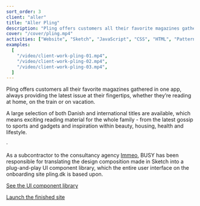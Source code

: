 ```yaml
---
sort_order: 3
client: "aller"
title: "Aller Pling"
description: "Pling offers customers all their favorite magazines gathered in one app, always providing the latest issue at their fingertips, whether they’re reading at home, on the train or on vacation."
cover: "/cover/pling.mp4"
activities: ["Website", "Sketch", "JavaScript", "CSS", "HTML", "Patternlab"]
examples:
  [
    "/video/client-work-pling-01.mp4",
    "/video/client-work-pling-02.mp4",
    "/video/client-work-pling-03.mp4",
  ]
---
```


Pling offers customers all their favorite magazines gathered in one app, always providing the latest issue at their fingertips, whether they’re reading at home, on the train or on vacation.

A large selection of both Danish and international titles are available, which means exciting reading material for the whole family - from the latest gossip to sports and gadgets and inspiration within beauty, housing, health and lifestyle.

&middot;

As a subcontractor to the consultancy agency [Immeo](https://immeo.dk), BUSY has been responsible for translating the design composition made in Sketch into a plug-and-play UI component library, which the entire user interface on the onboarding site pling.dk is based upon.

<a href="https://pling.busycph.dk" target="_blank">See the UI component library</a>

<a href="https://pling.dk" target="_blank">Launch the finished site</a>
